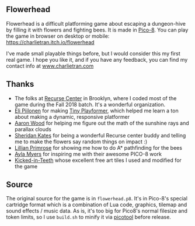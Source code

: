 Flowerhead
----------
Flowerhead is a difficult platforming game about escaping a dungeon-hive by
filling it with flowers and fighting bees. It is made in [Pico-8][1]. You
can play the game in browser on desktop or mobile:
https://charlietran.itch.io/flowerhead

[1]: https://www.lexaloffle.com/pico-8.php

I've made small playable things before, but I would consider this my first real game.
I hope you like it, and if you have any feedback, you can find my contact info
at www.charlietran.com

Thanks
------
* The folks at [Recurse Center](https://www.recurse.com/) in Brooklyn, where I 
  coded most of the game during the Fall 2018 batch. It's a wonderful organization.
* [Eli Piilonen](https://twitter.com/2darray) for making [Tiny
  Playformer](https://2darray.itch.io/tinyplatformer), which helped me learn a
  ton about making a dynamic, responsive platformer
* [Aaron Wood](https://github.com/itscomputers) for helping me figure out the
  math of the sunshine rays and parallax clouds
* [Sheridan Kates](https://github.com/sheridanvk) for being a wonderful Recurse
  center buddy and telling me to make the flowers say random things on impact :)
* [Lillian Primrose](https://twitter.com/id_load_error) for showing me how to do
  A\* pathfinding for the bees
* [Ayla Myers](https://brid.gs) for inspiring me with their awesome PICO-8 work 
* [Kicked-in-Teeth](https://kicked-in-teeth.itch.io/pico-8-tiles) whose
  excellent free art tiles I used and modified for the game

Source
------
The original source for the game is in `flowerhead.p8`. It's in Pico-8's special
cartridge format which is a combination of Lua code, graphics, tilemap and sound
effects / music data. As is, it's too big for Pico8's normal filesize and token
limits, so I use `build.sh` to minify it via
[picotool](https://github.com/dansanderson/picotool) before release.

